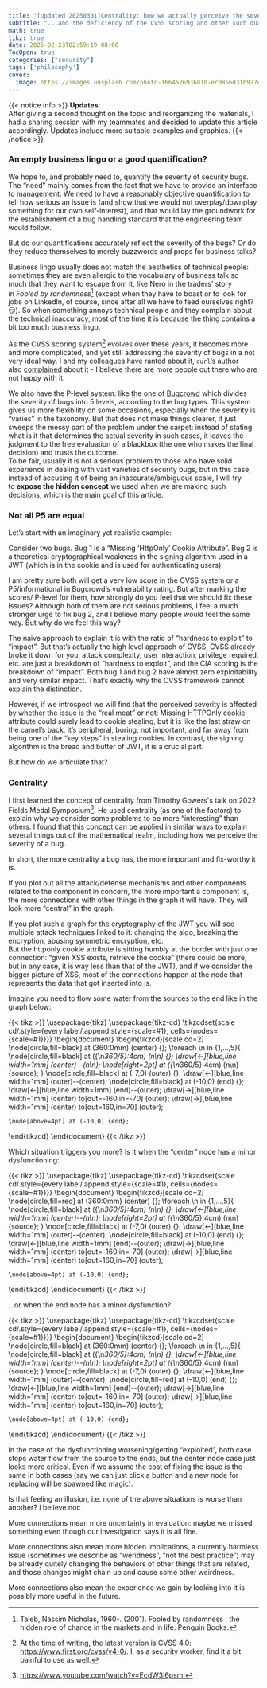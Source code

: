 ```yaml
---
title: "[Updated 20250301]Centrality: how we actually perceive the severity of a bug"
subtitle: "...and the deficiency of the CVSS scoring and other such quantification systems"
math: true
tikz: true
date: 2025-02-23T02:59:19+08:00
TocOpen: true
categories: ["security"]
tags: ['philosophy']
cover:
  image: https://images.unsplash.com/photo-1664526936810-ec0856d31b92?q=80&w=1932&auto=format&fit=crop&ixlib=rb-4.0.3&ixid=M3wxMjA3fDB8MHxwaG90by1wYWdlfHx8fGVufDB8fHx8fA%3D%3D
---
```


{{< notice info >}}
**Updates**:\
After giving a second thought on the topic and reorganizing the materials, I had a sharing session with my teammates and decided to update this article accordingly. Updates include more suitable examples and graphics.
{{< /notice >}}

### An empty business lingo or a good quantification?

We hope to, and probably need to, quantify the severity of security bugs. The “need” mainly comes from the fact that we have to provide an interface to management: We need to have a reasonably objective quantification to tell how serious an issue is (and show that we would not overplay/downplay something for our own self-interest), and that would lay the groundwork for the establishment of a bug handling standard that the engineering team would follow.

But do our quantifications accurately reflect the severity of the bugs? Or do they reduce themselves to merely buzzwords and props for business talks?

Business lingo usually does not match the aesthetics of technical people: sometimes they are even allergic to the vocabulary of business talk so much that they want to escape from it, like Nero in the traders' story in *Fooled by randomness*[^1] (except when they have to boast or to look for jobs on LinkedIn, of course, since after all we have to feed ourselves right? :smirk:). So when something annoys technical people and they complain about the technical inaccuracy, most of the time it is because the thing contains a bit too much business lingo.

As the CVSS scoring system[^2] evolves over these years, it becomes more and more complicated, and yet still addressing the severity of bugs in a not very ideal way. I and my colleagues have ranted about it, `curl`’s author also [complained](https://daniel.haxx.se/blog/2025/01/23/cvss-is-dead-to-us/) about it - I believe there are more people out there who are not happy with it.

We also have the P-level system: like the one of [Bugcrowd](https://bugcrowd.com/vulnerability-rating-taxonomy) which divides the severity of bugs into 5 levels, according to the bug types. This system gives us more flexibility on some occasions, especially when the severity is “varies” in the taxonomy. But that does not make things clearer, it just sweeps the messy part of the problem under the carpet: instead of stating what is it that determines the actual severity in such cases, it leaves the judgment to the free evaluation of a blackbox (the one who makes the final decision) and trusts the outcome. \
To be fair, usually it is not a serious problem to those who have solid experience in dealing with vast varieties of security bugs, but in this case, instead of accusing it of being an inaccurate/ambiguous scale, I will try to **expose the hidden concept** we used when we are making such decisions, which is the main goal of this article.


### Not all P5 are equal

Let’s start with an imaginary yet realistic example:

Consider two bugs. Bug 1 is a “Missing ‘HttpOnly’ Cookie Attribute”. Bug 2 is a theoretical cryptographical weakness in the signing algorithm used in a JWT (which is in the cookie and is used for authenticating users).

I am pretty sure both will get a very low score in the CVSS system or a P5/informational in Bugcrowd’s vulnerability rating. But after marking the scores/ P-level for them, how strongly do you feel that we should fix these issues? Although both of them are not serious problems, I feel a much stronger urge to fix bug 2, and I believe many people would feel the same way. But why do we feel this way?

The naive approach to explain it is with the ratio of “hardness to exploit” to “impact”. But that’s actually the high level approach of CVSS, CVSS already broke it down for you: attack complexity, user interaction, privilege required, etc. are just a breakdown of “hardness to exploit”, and the CIA scoring is the breakdown of “impact”. Both bug 1 and bug 2 have almost zero exploitability and very similar impact. That’s exactly why the CVSS framework cannot explain the distinction.

However, if we introspect we will find that the perceived severity is affected by whether the issue is the “real meat” or not:
Missing HTTPOnly cookie attribute could surely lead to cookie stealing, but it is like the last straw on the camel’s back, it’s peripheral, boring, not important, and far away from being one of the “key steps” in stealing cookies. In contrast, the signing algorithm is the bread and butter of JWT, it is a crucial part.

But how do we articulate that?


### Centrality

I first learned the concept of centrality from Timothy Gowers's talk on 2022 Fields Medal Symposium[^3]. He used centrality (as one of the factors) to explain why we consider some problems to be more “interesting” than others. I found that this concept can be applied in similar ways to explain several things out of the mathematical realm, including how we perceive the severity of a bug.

In short, the more centrality a bug has, the more important and fix-worthy it is.

If you plot out all the attack/defense mechanisms and other components related to the component in concern, the more important a component is, the more connections with other things in the graph it will have. They will look more “central” in the graph.

If you plot such a graph for the cryptography of the JWT you will see multiple attack techniques linked to it: changing the algo, breaking the encryption, abusing symmetric encryption, etc. \
But the httponly cookie attribute is sitting humbly at the border with just one connection: “given XSS exists, retrieve the cookie” (there could be more, but in any case, it is way less than that of the JWT), and if we consider the bigger picture of XSS, most of the connections happen at the node that represents the data that got inserted into js.

Imagine you need to flow some water from the sources to the end like in the graph below:

{{< tikz >}}
\usepackage{tikz}
\usepackage{tikz-cd}
\tikzcdset{scale cd/.style={every label/.append style={scale=#1},
    cells={nodes={scale=#1}}}}
\begin{document}
  \begin{tikzcd}[scale cd=2]
    \node[circle,fill=black] at (360:0mm) (center) {};
    \foreach \n in {1,...,5}{
        \node[circle,fill=black] at ({\n*360/5}:4cm) (n\n) {};
        \draw[<-][blue,line width=1mm] (center)--(n\n);
        \node[right=2pt] at ({\n*360/5}:4cm) (n\n) {source};
    }
    \node[circle,fill=black] at (-7,0) (outer) {};
    \draw[<-][blue,line width=1mm] (outer)--(center);
    \node[circle,fill=black] at (-10,0) (end) {};
    \draw[<-][blue,line width=1mm] (end)--(outer);
    \draw[->][blue,line width=1mm] (center) to[out=-160,in=-70] (outer);
    \draw[->][blue,line width=1mm] (center) to[out=160,in=70] (outer);

    \node[above=4pt] at (-10,0) {end};
  \end{tikzcd}
\end{document}
{{< /tikz >}}

Which situation triggers you more? Is it when the “center” node has a minor dysfunctioning:

{{< tikz >}}
\usepackage{tikz}
\usepackage{tikz-cd}
\tikzcdset{scale cd/.style={every label/.append style={scale=#1},
    cells={nodes={scale=#1}}}}
\begin{document}
  \begin{tikzcd}[scale cd=2]
    \node[circle,fill=red] at (360:0mm) (center) {};
    \foreach \n in {1,...,5}{
        \node[circle,fill=black] at ({\n*360/5}:4cm) (n\n) {};
        \draw[<-][blue,line width=1mm] (center)--(n\n);
        \node[right=2pt] at ({\n*360/5}:4cm) (n\n) {source};
    }
    \node[circle,fill=black] at (-7,0) (outer) {};
    \draw[<-][blue,line width=1mm] (outer)--(center);
    \node[circle,fill=black] at (-10,0) (end) {};
    \draw[<-][blue,line width=1mm] (end)--(outer);
    \draw[->][blue,line width=1mm] (center) to[out=-160,in=-70] (outer);
    \draw[->][blue,line width=1mm] (center) to[out=160,in=70] (outer);

    \node[above=4pt] at (-10,0) {end};
  \end{tikzcd}
\end{document}
{{< /tikz >}}

...or when the end node has a minor dysfunction?

{{< tikz >}}
\usepackage{tikz}
\usepackage{tikz-cd}
\tikzcdset{scale cd/.style={every label/.append style={scale=#1},
    cells={nodes={scale=#1}}}}
\begin{document}
  \begin{tikzcd}[scale cd=2]
    \node[circle,fill=black] at (360:0mm) (center) {};
    \foreach \n in {1,...,5}{
        \node[circle,fill=black] at ({\n*360/5}:4cm) (n\n) {};
        \draw[<-][blue,line width=1mm] (center)--(n\n);
        \node[right=2pt] at ({\n*360/5}:4cm) (n\n) {source};
    }
    \node[circle,fill=black] at (-7,0) (outer) {};
    \draw[<-][blue,line width=1mm] (outer)--(center);
    \node[circle,fill=red] at (-10,0) (end) {};
    \draw[<-][blue,line width=1mm] (end)--(outer);
    \draw[->][blue,line width=1mm] (center) to[out=-160,in=-70] (outer);
    \draw[->][blue,line width=1mm] (center) to[out=160,in=70] (outer);

    \node[above=4pt] at (-10,0) {end};
  \end{tikzcd}
\end{document}
{{< /tikz >}}


In the case of the dysfunctioning worsening/getting “exploited”, both case stops water flow from the source to the ends, but the center node case just looks more critical. Even if we assume the cost of fixing the issue is the same in both cases (say we can just click a button and a new node for replacing will be spawned like magic).

Is that feeling an illusion, i.e. none of the above situations is worse than another? I believe not:

More connections mean more uncertainty in evaluation: maybe we missed something even though our investigation says it is all fine.

More connections also mean more hidden implications, a currently harmless issue (sometimes we describe as “weridness”, “not the best practice”) may be already quitely changing the behaviors of other things that are related, and those changes might chain up and cause some other weirdness.

More connections also mean the experience we gain by looking into it is possibly more useful in the future.


[^1]: Taleb, Nassim Nicholas, 1960-. (2001). Fooled by randomness : the hidden role of chance in the markets and in life. Penguin Books.
[^2]: At the time of writing, the latest version is CVSS 4.0: https://www.first.org/cvss/v4-0/. I, as a security worker, find it a bit painful to use as well.
[^3]: https://www.youtube.com/watch?v=EcdW3i6psmI 